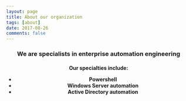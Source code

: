 ```yaml
---
layout: page
title: About our organization
tags: [about]
date: 2017-08-26
comments: false
---
```

<center>
<h3>
We are specialists in enterprise automation engineering
</h3>
<h4>
Our specialties include:
<ul class="posts-list">
<li>Powershell</li>
<li>Windows Server automation</li>
<li>Active Directory automation</li>
</ul>
</h4>
</center>
